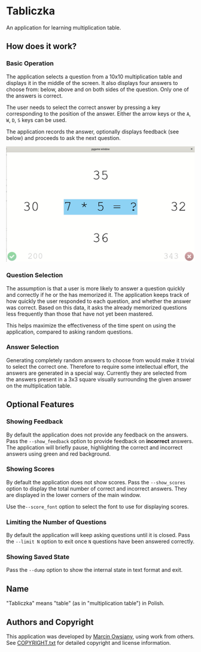 # Tabliczka

An application for learning multiplication table.

## How does it work?

### Basic Operation

The application selects a question from a 10x10 multiplication table and displays it in the middle of the screen.
It also displays four answers to choose from: below, above and on both sides of the question.
Only one of the answers is correct.

The user needs to select the correct answer by pressing a key corresponding to the position of the answer.
Either the arrow keys or the `A`, `W`, `D`, `S` keys can be used.

The application records the answer, optionally displays feedback (see below) and proceeds to ask the next question.

![Screencast of tabliczka](screenshot.gif)

### Question Selection

The assumption is that a user is more likely to answer a question quickly and correctly if he or the has memorized it.
The application keeps track of how quickly the user responded to each question, and whether the answer was correct.
Based on this data, it asks the already memorized questions less frequently than those that have not yet been mastered.

This helps maximize the effectiveness of the time spent on using the application, compared to asking random questions.

### Answer Selection

Generating completely random answers to choose from would make it trivial to select the correct one.
Therefore to require some intellectual effort, the answers are generated in a special way.
Currently they are selected from the answers present in a 3x3 square visually surrounding the given answer on the multiplication table.

## Optional Features

### Showing Feedback

By default the application does not provide any feedback on the answers.
Pass the `--show_feedback` option to provide feedback on **incorrect** answers.
The application will briefly pause, highlighting the correct and incorrect answers using green and red background.

### Showing Scores

By default the application does not show scores.
Pass the `--show_scores` option to display the total number of correct and incorrect answers.
They are displayed in the lower corners of the main window.

Use the`--score_font` option to select the font to use for displaying scores.

### Limiting the Number of Questions

By default the application will keep asking questions until it is closed.
Pass the `--limit N` option to exit once `N` questions have been answered correctly.

### Showing Saved State

Pass the `--dump` option to show the internal state in text format and exit.

## Name

"Tabliczka" means "table" (as in "multiplication table") in Polish.

## Authors and Copyright

This application was developed by [Marcin Owsiany](https://github.com/porridge/), using work from others.
See [COPYRIGHT.txt](COPYRIGHT.txt) for detailed copyright and license information.
